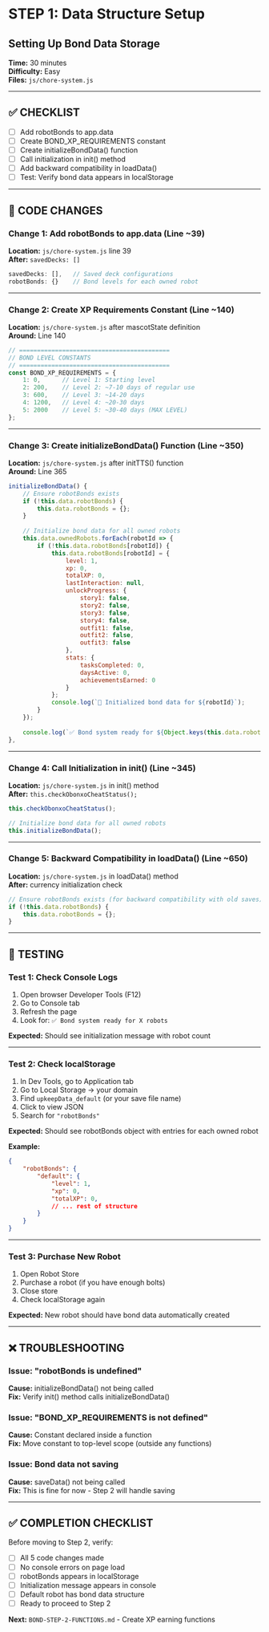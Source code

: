 # STEP 1: Data Structure Setup
## Setting Up Bond Data Storage

**Time:** 30 minutes  
**Difficulty:** Easy  
**Files:** `js/chore-system.js`

---

## ✅ CHECKLIST

- [ ] Add robotBonds to app.data
- [ ] Create BOND_XP_REQUIREMENTS constant
- [ ] Create initializeBondData() function
- [ ] Call initialization in init() method
- [ ] Add backward compatibility in loadData()
- [ ] Test: Verify bond data appears in localStorage

---

## 📝 CODE CHANGES

### Change 1: Add robotBonds to app.data (Line ~39)

**Location:** `js/chore-system.js` line 39  
**After:** `savedDecks: []`

```javascript
savedDecks: [],   // Saved deck configurations
robotBonds: {}    // Bond levels for each owned robot
```

---

### Change 2: Create XP Requirements Constant (Line ~140)

**Location:** `js/chore-system.js` after mascotState definition  
**Around:** Line 140

```javascript
// ==========================================
// BOND LEVEL CONSTANTS
// ==========================================
const BOND_XP_REQUIREMENTS = {
    1: 0,      // Level 1: Starting level
    2: 200,    // Level 2: ~7-10 days of regular use
    3: 600,    // Level 3: ~14-20 days
    4: 1200,   // Level 4: ~20-30 days
    5: 2000    // Level 5: ~30-40 days (MAX LEVEL)
};
```

---

### Change 3: Create initializeBondData() Function (Line ~350)

**Location:** `js/chore-system.js` after initTTS() function  
**Around:** Line 365

```javascript
initializeBondData() {
    // Ensure robotBonds exists
    if (!this.data.robotBonds) {
        this.data.robotBonds = {};
    }
    
    // Initialize bond data for all owned robots
    this.data.ownedRobots.forEach(robotId => {
        if (!this.data.robotBonds[robotId]) {
            this.data.robotBonds[robotId] = {
                level: 1,
                xp: 0,
                totalXP: 0,
                lastInteraction: null,
                unlockProgress: {
                    story1: false,
                    story2: false,
                    story3: false,
                    story4: false,
                    outfit1: false,
                    outfit2: false,
                    outfit3: false
                },
                stats: {
                    tasksCompleted: 0,
                    daysActive: 0,
                    achievementsEarned: 0
                }
            };
            console.log(`💖 Initialized bond data for ${robotId}`);
        }
    });
    
    console.log(`✅ Bond system ready for ${Object.keys(this.data.robotBonds).length} robots`);
},
```

---

### Change 4: Call Initialization in init() (Line ~345)

**Location:** `js/chore-system.js` in init() method  
**After:** `this.checkObonxoCheatStatus();`

```javascript
this.checkObonxoCheatStatus();

// Initialize bond data for all owned robots
this.initializeBondData();
```

---

### Change 5: Backward Compatibility in loadData() (Line ~650)

**Location:** `js/chore-system.js` in loadData() method  
**After:** currency initialization check

```javascript
// Ensure robotBonds exists (for backward compatibility with old saves)
if (!this.data.robotBonds) {
    this.data.robotBonds = {};
}
```

---

## 🧪 TESTING

### Test 1: Check Console Logs

1. Open browser Developer Tools (F12)
2. Go to Console tab
3. Refresh the page
4. Look for: `✅ Bond system ready for X robots`

**Expected:** Should see initialization message with robot count

---

### Test 2: Check localStorage

1. In Dev Tools, go to Application tab
2. Go to Local Storage → your domain
3. Find `upkeepData_default` (or your save file name)
4. Click to view JSON
5. Search for `"robotBonds"`

**Expected:** Should see robotBonds object with entries for each owned robot

**Example:**
```json
{
    "robotBonds": {
        "default": {
            "level": 1,
            "xp": 0,
            "totalXP": 0,
            // ... rest of structure
        }
    }
}
```

---

### Test 3: Purchase New Robot

1. Open Robot Store
2. Purchase a robot (if you have enough bolts)
3. Close store
4. Check localStorage again

**Expected:** New robot should have bond data automatically created

---

## ❌ TROUBLESHOOTING

### Issue: "robotBonds is undefined"

**Cause:** initializeBondData() not being called  
**Fix:** Verify init() method calls initializeBondData()

### Issue: "BOND_XP_REQUIREMENTS is not defined"

**Cause:** Constant declared inside a function  
**Fix:** Move constant to top-level scope (outside any functions)

### Issue: Bond data not saving

**Cause:** saveData() not being called  
**Fix:** This is fine for now - Step 2 will handle saving

---

## ✅ COMPLETION CHECKLIST

Before moving to Step 2, verify:

- [ ] All 5 code changes made
- [ ] No console errors on page load
- [ ] robotBonds appears in localStorage
- [ ] Initialization message appears in console
- [ ] Default robot has bond data structure
- [ ] Ready to proceed to Step 2

**Next:** `BOND-STEP-2-FUNCTIONS.md` - Create XP earning functions
